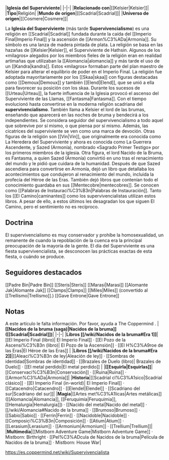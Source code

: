 

|**Iglesia del Superviviente**|
|-|-|
|**Relacionado con**|[[Kelsier\|Kelsier]]|
|**Tipo**|Religión|
|**Mundo de origen**|[[Scadrial\|Scadrial]]|
|**Universo de origen**|[[Cosmere\|Cosmere]]|

La **Iglesia del Superviviente** (más tarde **Supervivencialismo**) es una religión en [[Scadrial\|Scadrial]] fundada durante la caída del [[Imperio Final\|Imperio Final]] y la ascensión de [[Armon%C3%ADa\|Armonía]]. Su símbolo es una lanza de madera pintada de plata.
La religión se basa en las hazañas de [[Kelsier\|Kelsier]], el Superviviente de Hathsin. Algunos de los «milagros» alegados por los miembros fieles de la religión eran en realidad artimañas que utilizaban la [[Alomancia\|alomancia]] y más tarde el uso de un [[Kandra\|kandra]]. Estos «milagros» formaban parte del plan maestro de Kelsier para alterar el equilibrio de poder en el Imperio Final. La religión fue adoptada mayoritariamente por los [[Skaa\|skaa]] con figuras destacadas como [[Demoux\|Demoux]] y también [[Elend\|Elend]], que se unió a ella para favorecer su posición con los skaa. Durante los sucesos de [[Urteau\|Urteau]], la fuerte influencia de la Iglesia provocó el ascenso del Superviviente de las Llamas, [[Fantasma\|Fantasma]].
Con el tiempo evolucionó hasta convertirse en la moderna religión scadriana del **supervivencialismo**. También llama a Kelsier el lord de las brumas, enseñando que aparecerá en las noches de bruma y bendecirá a los independientes. Se considera seguidor del supervivencialismo a todo aquel que sobrevive por sí mismo, o que piensa por sí mismo. Además, las cicatrices del superviviente se ven como una marca de devoción.
Otras figuras de la religión son [[Vin\|Vin]], que originalmente era conocida como La Heredera del Superviviente y ahora es conocida como La Guerrera Ascendente, y Sazed (Armonía), nombrado «Sagrado Primer Testigo» por los primeros miembros de la iglesia. Otra figura, el lord Nacido de la Bruma, es Fantasma, a quien Sazed (Armonía) convirtió en uno tras el renacimiento del mundo y le pidió que cuidara de la humanidad.
Después de que Sazed ascendiera para convertirse en Armonía, dejó un libro que detallaba los acontecimientos que condujeron al renacimiento del mundo, incluida la profecía del Héroe de las Eras. También dejó libros que contenían todo el conocimiento guardaba en sus [[Mentecobre\|mentecobres]]. Se conocen como [[Palabras de Instauraci%C3%B3n\|Palabras de Instauración]]. Tanto los [[El Camino\|caminantes]] como los supervivencialistas utilizan estos libros. A pesar de ello, a estos últimos les desagradan los que siguen El Camino, pero el sentimiento no es recíproco.

## Doctrina
El supervivencialismo es muy conservador y prohíbe la homosexualidad, un remanente de cuando la repoblación de la cuenca era la principal preocupación de la mayoría de la gente.
El día del Superviviente es una fiesta supervivencialista, se desconocen las prácticas exactas de esta fiesta, o cuándo se produce.

## Seguidores destacados

[[Padre Bin\|Padre Bin]]
[[Steris\|Steris]]
[[Marasi\|Marasi]]
[[Alomante Jak\|Alomante Jak]]
[[Clamps\|Clamps]]
[[Miles\|Miles]] (convertido al [[Trellismo\|Trellismo]].)
[[Gave Entrone\|Gave Entrone]]

## Notas

A este artículo le falta información. Por favor, ayuda a The Coppermind .
|**[[Nacidos de la bruma (saga)\|Nacidos de la bruma]] ([[Scadrial\|Scadrial]])**|
|-|-|
|**Libros [[/wiki/Nacidos de la bruma#Era 1]]**|[[El Imperio Final (libro)\| El Imperio Final]] · [[El Pozo de la Ascensi%C3%B3n (libro)\| El Pozo de la Ascensión]] · [[El H%C3%A9roe de las Eras\|El Héroe de las Eras]] |
|**Libros [[/wiki/Nacidos de la bruma#Era 2]]**|[[Aleaci%C3%B3n de ley\|Aleación de ley]] · [[Sombras de identidad\|Sombras de identidad]] · [[Brazales de Duelo (libro)\| Brazales de Duelo]] · [[El metal perdido\|El metal perdido]]  |
|**[[Esquirla\|Esquirlas]]**|[[Conservaci%C3%B3n\|Conservación]] · [[Ruina\|Ruina]] · [[Armon%C3%ADa\|Armonía]]|
|**Historia**|[[Scadrial cl%C3%A1sico\|Scadrial clásico]] · [[El Imperio Final (in-world)\| El Imperio Final]] · [[Catacendro\|Catacendro]] · [[Elendel\|Elendel]] · [[Scadriano del sur\|Scadriano del sur]]|
|**Magia**|[[Artes met%C3%A1licas\|Artes metálicas]] ([[Alomancia\|Alomancia]], [[Feruquimia\|Feruquimia]], [[Hemalurgia\|Hemalurgia]]) · [[Nacido del metal\|Nacido del metal]] · [[/wiki/Alomancia#Nacido de la bruma]] · [[Brumoso\|Brumoso]] · [[Sabio\|Sabio]] · [[Ferrin\|Ferrin]] · [[Nacidoble\|Nacidoble]] · [[Composici%C3%B3n\|Composición]] · [[Atium\|Atium]] · [[Lerasium\|Lerasium]] · [[Armonium\|Armonium]] · [[Trellium\|Trellium]]|
|**Multimedia**|[[Mistborn Adventure Game\|Mistborn Adventure Game‎‎]] · Mistborn: Birthright · [[Pel%C3%ADcula de Nacidos de la bruma\|Película de Nacidos de la bruma]] · Mistborn: House War|



https://es.coppermind.net/wiki/Supervivencialista